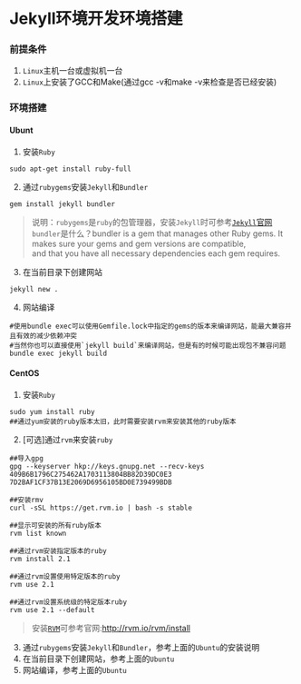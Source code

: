 Jekyll环境开发环境搭建
=====
### 前提条件
1. `Linux`主机一台或虚拟机一台
2. `Linux`上安装了GCC和Make(通过gcc -v和make -v来检查是否已经安装)

### 环境搭建
#### Ubunt
1. 安装`Ruby`
```shell
sudo apt-get install ruby-full
```
2. 通过`rubygems`安装`Jekyll`和`Bundler`
```shell
gem install jekyll bundler
```
> 说明：`rubygems`是`ruby`的包管理器，安装`Jekyll`时可参考[`Jekyll`官网](https://jekyllrb.com/docs/installation/)  
> `bundler`是什么？bundler is a gem that manages other Ruby gems. It makes sure your gems and gem versions are compatible,   
> and that you have all necessary dependencies each gem requires.

3. 在当前目录下创建网站
```shell
jekyll new .
```

4. 网站编译
```shell
#使用bundle exec可以使用Gemfile.lock中指定的gems的版本来编译网站，能最大兼容并且有效的减少依赖冲突
#当然你也可以直接使用`jekyll build`来编译网站，但是有的时候可能出现包不兼容问题
bundle exec jekyll build
```

#### CentOS
1. 安装`Ruby`
```shell
sudo yum install ruby
##通过yum安装的ruby版本太旧，此时需要安装rvm来安装其他的ruby版本
```
2. [可选]通过`rvm`来安装`ruby`
```shell
##导入gpg
gpg --keyserver hkp://keys.gnupg.net --recv-keys 409B6B1796C275462A1703113804BB82D39DC0E3 7D2BAF1CF37B13E2069D6956105BD0E739499BDB

##安装rmv
curl -sSL https://get.rvm.io | bash -s stable

##显示可安装的所有ruby版本
rvm list known

##通过rvm安装指定版本的ruby
rvm install 2.1

##通过rvm设置使用特定版本的ruby
rvm use 2.1

##通过rvm设置系统级的特定版本ruby
rvm use 2.1 --default   
```
> 安装[`RVM`](http://rvm.io/rvm/install)可参考官网:http://rvm.io/rvm/install

3. 通过`rubygems`安装`Jekyll`和`Bundler`，参考上面的`Ubuntu`的安装说明
4. 在当前目录下创建网站，参考上面的`Ubuntu`
5. 网站编译，参考上面的`Ubuntu`
